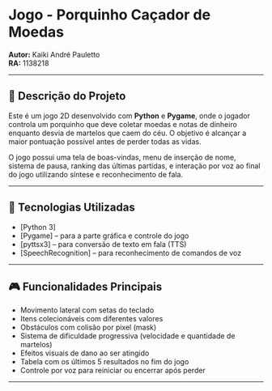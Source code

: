 # Jogo - Porquinho Caçador de Moedas

**Autor:** Kaiki André Pauletto  
**RA:** 1138218

---

## 📝 Descrição do Projeto

Este é um jogo 2D desenvolvido com **Python** e **Pygame**, onde o jogador controla um porquinho que deve coletar moedas e notas de dinheiro enquanto desvia de martelos que caem do céu. O objetivo é alcançar a maior pontuação possível antes de perder todas as vidas.

O jogo possui uma tela de boas-vindas, menu de inserção de nome, sistema de pausa, ranking das últimas partidas, e interação por voz ao final do jogo utilizando síntese e reconhecimento de fala.

---

## 🚀 Tecnologias Utilizadas

- [Python 3]
- [Pygame] – para a parte gráfica e controle do jogo
- [pyttsx3] – para conversão de texto em fala (TTS)
- [SpeechRecognition] – para reconhecimento de comandos de voz

---

## 🎮 Funcionalidades Principais

- Movimento lateral com setas do teclado
- Itens colecionáveis com diferentes valores
- Obstáculos com colisão por pixel (mask)
- Sistema de dificuldade progressiva (velocidade e quantidade de martelos)
- Efeitos visuais de dano ao ser atingido
- Tabela com os últimos 5 resultados no fim do jogo
- Controle por voz para reiniciar ou encerrar após perder

---


